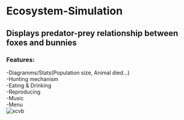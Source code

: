 # Ecosystem-Simulation
## Displays predator-prey relationship between foxes and bunnies
### Features:
-Diagramms/Stats(Population size, Animal died...)  
-Hunting mechanism  
-Eating & Drinking  
-Reproducing  
-Music  
-Menu  
![xcvb](https://user-images.githubusercontent.com/81301569/175152961-578bfc46-60c9-43b7-8a86-f89ae455077d.png)
